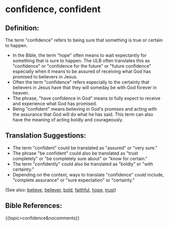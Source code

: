 # confidence, confident #

## Definition: ##

The term "confidence" refers to being sure that something is true or certain to happen.

* In the Bible, the term "hope" often means to wait expectantly for something that is sure to happen. The ULB often translates this as "confidence" or "confidence for the future" or "future confidence" especially when it means to be assured of receiving what God has promised to believers in Jesus.
* Often the term "confidence" refers especially to the certainty that believers in Jesus have that they will someday be with God forever in heaven.
* The phrase, "have confidence in God" means to fully expect to receive and experience what God has promised.
* Being "confident" means believing in God's promises and acting with the assurance that God will do what he has said. This term can also have the meaning of acting boldly and courageously.

## Translation Suggestions: ##

* The term "confident" could be translated as "assured" or "very sure."
* The phrase "be confident" could also be translated as "trust completely" or "be completely sure about" or "know for certain."
* The term "confidently" could also be translated as "boldly" or "with certainty."
* Depending on the context, ways to translate "confidence" could include, "complete assurance" or "sure expectation" or "certainty."

(See also: [believe](../kt/believe.md), [believer](../kt/believer.md), [bold](../other/bold.md), [faithful](../kt/faithful.md), [hope](../kt/hope.md), [trust](../kt/trust.md))

## Bible References: ##

{{topic>confidence&nocomments}}

